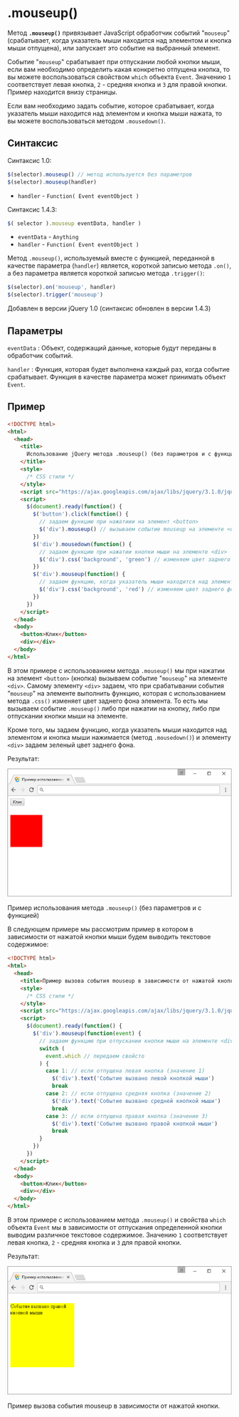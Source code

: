 # .mouseup()

Метод **`.mouseup()`** привязывает JavaScript обработчик событий "`mouseup`"(срабатывает, когда указатель мыши находится над элементом и кнопка мыши отпущена), или запускает это событие на выбранный элемент.

Событие "`mouseup`" срабатывает при отпускании любой кнопки мыши, если вам необходимо определить какая конкретно отпущена кнопка, то вы можете воспользоваться свойством `which` объекта `Event`. Значению `1` соответствует левая кнопка, `2` - средняя кнопка и `3` для правой кнопки. Пример находится внизу страницы.

Если вам необходимо задать событие, которое срабатывает, когда указатель мыши находится над элементом и кнопка мыши нажата, то вы можете воспользоваться методом `.mousedown()`.

## Синтаксис

Синтаксис 1.0:

```js
$(selector).mouseup() // метод используется без параметров
$(selector).mouseup(handler)
```

- `handler` - `Function( Event eventObject )`

Синтаксис 1.4.3:

```js
$( selector ).mouseup eventData, handler )
```

- `eventData` - `Anything`
- `handler` - `Function( Event eventObject )`

Метод `.mouseup()`, используемый вместе с функцией, переданной в качестве параметра (`handler`) является, короткой записью метода `.on()`, а без параметра является короткой записью метода `.trigger()`:

```js
$(selector).on('mouseup', handler)
$(selector).trigger('mouseup')
```

Добавлен в версии jQuery 1.0 (синтаксис обновлен в версии 1.4.3)

## Параметры

`eventData`
: Объект, содержащий данные, которые будут переданы в обработчик событий.

`handler`
: Функция, которая будет выполнена каждый раз, когда событие срабатывает. Функция в качестве параметра может принимать объект `Event`.

## Пример

```html
<!DOCTYPE html>
<html>
  <head>
    <title>
      Использование jQuery метода .mouseup() (без параметров и с функцией)
    </title>
    <style>
      /* CSS стили */
    </style>
    <script src="https://ajax.googleapis.com/ajax/libs/jquery/3.1.0/jquery.min.js"></script>
    <script>
      $(document).ready(function() {
        $('button').click(function() {
          // задаем функцию при нажатиии на элемент <button>
          $('div').mouseup() // вызываем событие mouseup на элементе <div>
        })
        $('div').mousedown(function() {
          // задаем функцию при нажатии кнопки мыши на элементе <div>
          $('div').css('background', 'green') // изменяем цвет заднего фона
        })
        $('div').mouseup(function() {
          // задаем функцию, когда указатель мыши находится над элементом <div> и кнопка мыши отпускается
          $('div').css('background', 'red') // изменяем цвет заднего фона
        })
      })
    </script>
  </head>
  <body>
    <button>Клик</button>
    <div></div>
  </body>
</html>
```

В этом примере с использованием метода `.mouseup()` мы при нажатии на элемент `<button>` (кнопка) вызываем событие "`mouseup`" на элементе `<div>`. Самому элементу `<div>` задаем, что при срабатывании события "`mouseup`" на элементе выполнить функцию, которая с использованием метода `.css()` изменяет цвет заднего фона элемента. То есть мы вызываем событие `.mouseup()` либо при нажатии на кнопку, либо при отпускании кнопки мыши на элементе.

Кроме того, мы задаем функцию, когда указатель мыши находится над элементом и кнопка мыши нажимается (метод `.mousedown()`) и элементу `<div>` задаем зеленый цвет заднего фона.

Результат:

![Пример использования метода .mouseup()](827.png)

Пример использования метода `.mouseup()` (без параметров и с функцией)

В следующем примере мы рассмотрим пример в котором в зависимости от нажатой кнопки мыши будем выводить текстовое содержимое:

```html
<!DOCTYPE html>
<html>
  <head>
    <title>Пример вызова события mouseup в зависимости от нажатой кнопки</title>
    <style>
      /* CSS стили */
    </style>
    <script src="https://ajax.googleapis.com/ajax/libs/jquery/3.1.0/jquery.min.js"></script>
    <script>
      $(document).ready(function() {
        $('div').mouseup(function(event) {
          // задаем функцию при отпускании кнопки мыши на элементе <div>
          switch (
            event.which // передаем свойсто
          ) {
            case 1: // если отпущена левая кнопка (значение 1)
              $('div').text('Событие вызвано левой кнопкой мыши')
              break
            case 2: // если отпущена средняя кнопка (значение 2)
              $('div').text('Событие вызвано средней кнопкой мыши')
              break
            case 3: // если отпущена правая кнопка (значение 3)
              $('div').text('Событие вызвано правой кнопкой мыши')
              break
          }
        })
      })
    </script>
  </head>
  <body>
    <button>Клик</button>
    <div></div>
  </body>
</html>
```

В этом примере с использованием метода `.mouseup()` и свойства `which` объекта `Event` мы в зависимости от отпускания определенной кнопки выводим различное текстовое содержимое. Значению `1` соответствует левая кнопка, `2` - средняя кнопка и `3` для правой кнопки.

Результат:

![Пример вызова события mouseup в зависимости от нажатой кнопки.](826.png)

Пример вызова события mouseup в зависимости от нажатой кнопки.
